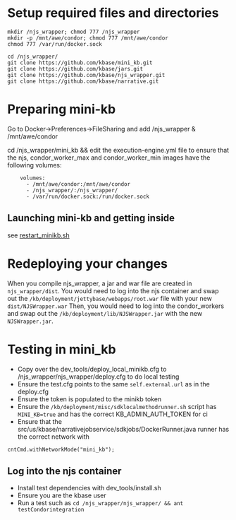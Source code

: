 # Setup required files and directories
```
mkdir /njs_wrapper; chmod 777 /njs_wrapper
mkdir -p /mnt/awe/condor; chmod 777 /mnt/awe/condor
chmod 777 /var/run/docker.sock

cd /njs_wrapper/
git clone https://github.com/kbase/mini_kb.git
git clone https://github.com/kbase/jars.git
git clone https://github.com/kbase/njs_wrapper.git
git clone https://github.com/kbase/narrative.git
```
# Preparing mini-kb
Go to Docker->Preferences->FileSharing and add /njs_wrapper & /mnt/awe/condor


cd /njs_wrapper/mini_kb && edit the execution-engine.yml file to ensure that the njs, condor_worker_max and condor_worker_min images have the following volumes:
```
    volumes:
      - /mnt/awe/condor:/mnt/awe/condor      
      - /njs_wrapper/:/njs_wrapper/
      - /var/run/docker.sock:/run/docker.sock
```

## Launching mini-kb and getting inside
see [restart_minikb.sh](restart_minikb.sh)

# Redeploying your changes

When you compile njs_wrapper, a jar and war file are created in `njs_wrapper/dist`. You would need to log into the njs container and swap out the 
`/kb/deployment/jettybase/webapps/root.war` file with your new `dist/NJSWrapper.war`
Then, you would need to log into the condor_workers and swap out the `/kb/deployment/lib/NJSWrapper.jar` with the new `NJSWrapper.jar`.

# Testing in mini_kb

* Copy over the dev_tools/deploy_local_minikb.cfg to /njs_wrapper/njs_wrapper/deploy.cfg to do local testing
* Ensure the test.cfg points to the same `self.external.url` as in the deploy.cfg
* Ensure the token is populated to the minikb token
* Ensure the `/kb/deployment/misc/sdklocalmethodrunner.sh` script has `MINI_KB=true` and has the correct KB_ADMIN_AUTH_TOKEN for ci
* Ensure that the src/us/kbase/narrativejobservice/sdkjobs/DockerRunner.java runner has the correct network with

```
cntCmd.withNetworkMode("mini_kb");
```
## Log into the njs container
 * Install test dependencies with dev_tools/install.sh
 * Ensure you are the kbase user 
 * Run a test such as `cd /njs_wrapper/njs_wrapper/ && ant testCondorintegration`
